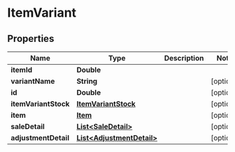 
# ItemVariant

## Properties
Name | Type | Description | Notes
------------ | ------------- | ------------- | -------------
**itemId** | **Double** |  | 
**variantName** | **String** |  |  [optional]
**id** | **Double** |  |  [optional]
**itemVariantStock** | [**ItemVariantStock**](ItemVariantStock.md) |  |  [optional]
**item** | [**Item**](Item.md) |  |  [optional]
**saleDetail** | [**List&lt;SaleDetail&gt;**](SaleDetail.md) |  |  [optional]
**adjustmentDetail** | [**List&lt;AdjustmentDetail&gt;**](AdjustmentDetail.md) |  |  [optional]



